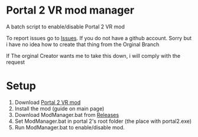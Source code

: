 # Portal 2 VR mod manager
A batch script to enable/disable Portal 2 VR mod

To report issues go to [Issues](https://github.com/GrubPL/Portal-2-VR-manager-grub-edition/issues). If you do not have a github account. Sorry but i have no idea how to create that thing from the Orginal Branch

If The orginal Creator wants me to take this down, i will comply with the request

# Setup
1. Download [Portal 2 VR mod](https://github.com/Gistix/portal2vr)
2. Install the mod (guide on main page)
3. Download ModManager.bat from [Releases](https://github.com/GrubPL/Portal-2-VR-manager-grub-edition/releases/releases/tag/Sucks!)
4. Set ModManager.bat in portal 2's root folder (the place with portal2.exe)
5. Run ModManager.bat to enable/disable mod.
